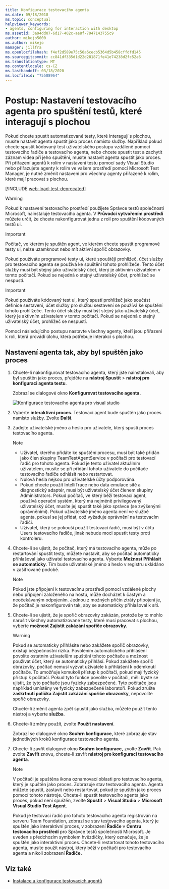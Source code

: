 ```yaml
---
title: Konfigurace testovacího agenta
ms.date: 09/18/2018
ms.topic: conceptual
helpviewer_keywords:
- agents, configuring for interaction with desktop
ms.assetid: 3a94dd07-6d17-402c-ae8f-7947143755c9
author: mikejo5000
ms.author: mikejo
manager: jillfra
ms.openlocfilehash: f4ef2d589e75c50a6cecb5364d5b458cffdfd145
ms.sourcegitcommit: cc841df335d1d22d281871fe41e74238d2fc52a6
ms.translationtype: MT
ms.contentlocale: cs-CZ
ms.lasthandoff: 03/18/2020
ms.locfileid: "75588964"
---
```

# <a name="how-to-set-up-your-test-agent-to-run-tests-that-interact-with-the-desktop"></a>Postup: Nastavení testovacího agenta pro spuštění testů, které interagují s plochou

Pokud chcete spustit automatizované testy, které interagují s plochou, musíte nastavit agenta spustit jako proces namísto služby. Například pokud chcete spustit kódovaný test uživatelského postupu vzdáleně pomocí testovacího řadiče a testovacího agenta, nebo chcete spustit test a zachytit záznam videa při jeho spuštění, musíte nastavit agenta spustit jako proces. Při přiřazení agentů k rolím v nastavení testu pomocí sady Visual Studio nebo přiřazujete agenty k rolím ve vašem prostředí pomocí Microsoft Test Manager, je nutné změnit nastavení pro všechny agenty přiřazené k rolím, které mají pracovat s plochou.

[!INCLUDE [web-load-test-deprecated](includes/web-load-test-deprecated.md)]

> [!WARNING]
> Pokud k nastavení testovacího prostředí použijete Správce testů společnosti Microsoft, nainstaluje testovacího agenta. V **Průvodci vytvořením prostředí** můžete určit, že chcete nakonfigurovat jednu z rolí pro spuštění kódovaných testů ui.

> [!IMPORTANT]
> Počítač, ve kterém je spuštěn agent, ve kterém chcete spustit programové testy ui, nelze uzamknout nebo mít aktivní spořič obrazovky.

Pokud používáte programové testy ui, které spouštějí prohlížeč, účet služby pro testovacího agenta se používá ke spuštění tohoto prohlížeče. Tento účet služby musí být stejný jako uživatelský účet, který je aktivním uživatelem v tomto počítači. Pokud se nejedná o stejný uživatelský účet, prohlížeč se nespustí.

> [!IMPORTANT]
> Pokud používáte kódovaný test ui, který spustí prohlížeč jako součást definice sestavení, účet služby pro službu sestavení se používá ke spuštění tohoto prohlížeče. Tento účet služby musí být stejný jako uživatelský účet, který je aktivním uživatelem v tomto počítači. Pokud se nejedná o stejný uživatelský účet, prohlížeč se nespustí.

Pomocí následujícího postupu nastavte všechny agenty, kteří jsou přiřazeni k roli, která provádí úlohu, která potřebuje interakci s plochou.

## <a name="to-set-up-an-agent-to-run-as-a-process"></a>Nastavení agenta tak, aby byl spuštěn jako proces

1. Chcete-li nakonfigurovat testovacího agenta, který jste nainstalovali, aby byl spuštěn jako proces, přejděte na **nástroj Spustit** > **nástroj pro konfiguraci agenta testu**.

   Zobrazí se dialogové okno **Konfigurovat testovacího agenta.**

   ![Konfigurace testovacího agenta pro visual studio](media/configure-test-agent.png)

2. Vyberte **interaktivní proces**. Testovací agent bude spuštěn jako proces namísto služby. Zvolte **Další**.

3. Zadejte uživatelské jméno a heslo pro uživatele, který spustí proces testovacího agenta.

   > [!NOTE]
   > - Uživatel, kterého přidáte ke spuštění procesu, musí být také přidán jako člen skupiny TeamTestAgentService v počítači pro testovací řadič pro tohoto agenta. Pokud je tento uživatel aktuálním uživatelem, musíte se při přidání tohoto uživatele do počítače testovacího řadiče odhlásit nebo restartovat.
   > - Nulová hesla nejsou pro uživatelské účty podporována.
   > - Pokud chcete použít IntelliTrace nebo data emulace sítě a diagnostický adaptér, musí být uživatelský účet členem skupiny Administrators. Pokud počítač, ve který běží testovací agent, používá operační systém, který má nejméně privilegovaný uživatelský účet, musíte jej spustit také jako správce (se zvýšenými oprávněními). Pokud uživatelské jméno agenta není ve službě agenta, pokusí se jej přidat, což vyžaduje oprávnění na testovacím řadiči.
   > - Uživatel, který se pokouší použít testovací řadič, musí být v účtu Users testovacího řadiče, jinak nebude moci spustit testy proti kontroleru.

4. Chcete-li se ujistit, že počítač, který má testovacího agenta, může po restartování spustit testy, můžete nastavit, aby se počítač automaticky přihlašoval jako uživatel testovacího agenta. Vyberte **Možnost Přihlásit se automaticky**. Tím bude uživatelské jméno a heslo v registru ukládáno v zašifrované podobě.

   > [!NOTE]
   > Pokud jste připojeni k testovacímu prostředí pomocí vzdálené plochy nebo připojení založeného na hostu, může docházet k častým a neočekávaným odpojením. Jednou z možných příčin ztráty připojení je, že počítač je nakonfigurován tak, aby se automaticky přihlašoval k síti.

5. Chcete-li se ujistit, že je spořič obrazovky zakázán, protože by to mohlo narušit všechny automatizované testy, které musí pracovat s plochou, vyberte **možnost Zajistit zakázání spořiče obrazovky**.

   > [!WARNING]
   > Pokud se automaticky přihlásíte nebo zakážete spořič obrazovky, existují bezpečnostní rizika. Povolením automatického přihlášení povolíte ostatním uživatelům spuštění tohoto počítače a možnost používat účet, který se automaticky přihlásí. Pokud zakážete spořič obrazovky, počítač nemusí vyzvat uživatele k přihlášení k odemknutí počítače. To umožňuje komukoli přístup k počítači, pokud mají fyzický přístup k počítači. Pokud tyto funkce povolíte v počítači, měli byste se ujistit, že tyto počítače jsou fyzicky zabezpečené. Tyto počítače jsou například umístěny ve fyzicky zabezpečené laboratoři. Pokud zrušte **zaškrtnutí políčka Zajistit zakázání spořiče obrazovky**, nepovolíte spořič obrazovky.

   Chcete-li změnit agenta zpět spustit jako služba, můžete použít tento nástroj a vyberte **služba**.

6. Chcete-li změny použít, zvolte **Použít nastavení**.

   Zobrazí se dialogové okno **Souhrn konfigurace,** které zobrazuje stav jednotlivých kroků konfigurace testovacího agenta.

7. Chcete-li zavřít dialogové okno **Souhrn konfigurace,** zvolte **Zavřít**. Pak zvolte **Zavřít** znovu, chcete-li zavřít **nástroj pro konfiguraci testovacího agenta**.

   > [!NOTE]
   > V počítači je spuštěna ikona oznamovací oblasti pro testovacího agenta, který je spuštěn jako proces. Zobrazuje stav testovacího agenta. Agenta můžete spustit, zastavit nebo restartovat, pokud je spuštěn jako proces pomocí tohoto nástroje. Chcete-li spustit testovacího agenta jako proces, pokud není spuštěn, zvolte **Spustit** > **Visual Studio** > **Microsoft Visual Studio Test Agent**.

   Pokud je testovací řadič pro tohoto testovacího agenta registrován na serveru Team Foundation, zobrazí se stav testovacího agenta, který je spuštěn jako interaktivní proces, v zobrazení **Řadiče** v **Centru testovacího prostředí** pro Správce testů společnosti Microsoft. Je uveden s předchozím symbolem hvězdičky, který označuje, že je spuštěn jako interaktivní proces. Chcete-li restartovat tohoto testovacího agenta, musíte použít nástroj, který běží v počítači pro testovacího agenta a nikoli zobrazení **Řadiče.**

## <a name="see-also"></a>Viz také

- [Instalace a konfigurace testovacích agentů](../test/lab-management/install-configure-test-agents.md)
